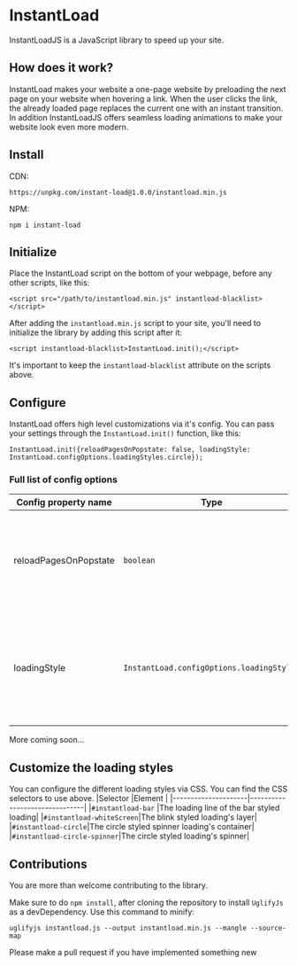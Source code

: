 # InstantLoad
InstantLoadJS is a JavaScript library to speed up your site.

## How does it work?
InstantLoad makes your website a one-page website by preloading the next page on your website when hovering a link. When the user clicks the link, the already loaded page replaces the current one with an instant transition. In addition InstantLoadJS offers seamless loading animations to make your website look even more modern.

## Install
CDN:

    https://unpkg.com/instant-load@1.0.0/instantload.min.js

NPM:

    npm i instant-load

## Initialize
Place the InstantLoad script on the bottom of your webpage, before any other scripts, like this:

    <script src="/path/to/instantload.min.js" instantload-blacklist></script>

After adding the `instantload.min.js` script to your site, you'll need to initialize the library by adding this script after it:

    <script instantload-blacklist>InstantLoad.init();</script>

It's important to keep the `instantload-blacklist` attribute on the scripts above.

## Configure
InstantLoad offers high level customizations via it's config. You can pass your settings through the `InstantLoad.init()` function, like this:

    InstantLoad.init({reloadPagesOnPopstate: false, loadingStyle: InstantLoad.configOptions.loadingStyles.circle});

### Full list of config options
|Config property name |Type                           |Description                  |
|---------------------|-------------------------------|-----------------------------|
|reloadPagesOnPopstate|`boolean`                      |If `true`, on pressing the back/forward button, the target page will be reloaded. <br>Default: `false`|
|loadingStyle               |`InstantLoad.configOptions.loadingStyles`            |Customize the loading transition.<br>Possible values:<br>- `bar`<br> - `blink`<br>- `circle`<br>- `invisible`<br>Default: `bar`|

More coming soon...

## Customize the loading styles
You can configure the different loading styles via CSS. You can find the CSS selectors to use above.
|Selector |Element |
|---------------------|-------------------------------|
|`#instantload-bar`     |The loading line of the bar styled loading|
|`#instantload-whiteScreen`|The blink styled loading's layer|
|`#instantload-circle`|The circle styled spinner loading's container|
|`#instantload-circle-spinner`|The circle styled loading's spinner|

## Contributions
You are more than welcome contributing to the library.

Make sure to do `npm install`, after cloning the repository to install `UglifyJs` as a devDependency. Use this command to minify:

    uglifyjs instantload.js --output instantload.min.js --mangle --source-map

Please make a pull request if you have implemented something new
